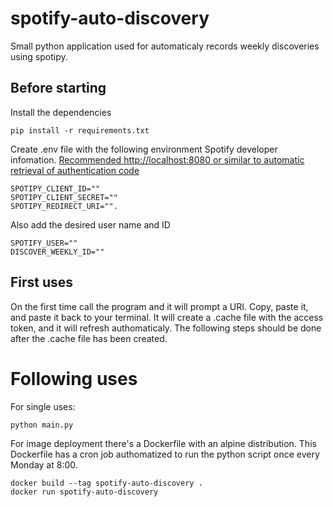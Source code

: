 # spotify-auto-discovery
Small python application used for automaticaly records weekly discoveries using spotipy.

## Before starting
Install the dependencies

    pip install -r requirements.txt

Create .env file with the following environment Spotify developer infomation.
[Recommended http://localhost:8080 or similar to automatic retrieval of authentication code](https://github.com/spotipy-dev/spotipy/blob/587baec9b95da6c45e45f0f8e5b2577bda780980/spotipy/oauth2.py#L374..L383)

    SPOTIPY_CLIENT_ID=""
    SPOTIPY_CLIENT_SECRET=""
    SPOTIPY_REDIRECT_URI="".

Also add the desired user name and ID

    SPOTIFY_USER=""
    DISCOVER_WEEKLY_ID=""

## First uses
On the first time call the program and it will prompt a URI. 
Copy, paste it, and paste it back to your terminal. It will create a .cache file with the access token, and it will refresh authomaticaly. 
The following steps should be done after the .cache file has been created.

# Following uses
For single uses:

    python main.py

For image deployment there's a Dockerfile with an alpine distribution.
This Dockerfile has a cron job authomatized to run the python script once every Monday at 8:00.

    docker build --tag spotify-auto-discovery .
    docker run spotify-auto-discovery